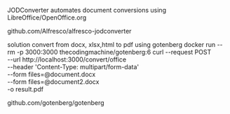 JODConverter automates document conversions using LibreOffice/OpenOffice.org

github.com/Alfresco/alfresco-jodconverter

solution convert from docx, xlsx,html to pdf using gotenberg
docker run --rm -p 3000:3000 thecodingmachine/gotenberg:6
curl --request POST \
--url http://localhost:3000/convert/office \
--header 'Content-Type: multipart/form-data' \
--form files=@document.docx \
--form files=@document2.docx \
-o result.pdf

github.com/gotenberg/gotenberg